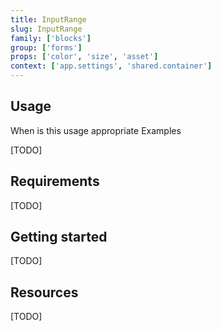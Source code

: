 ```yaml
---
title: InputRange
slug: InputRange
family: ['blocks']
group: ['forms']
props: ['color', 'size', 'asset']
context: ['app.settings', 'shared.container']
---
```


## Usage

When is this usage appropriate
Examples

[TODO]

## Requirements

[TODO]

## Getting started

[TODO]

## Resources

[TODO]
